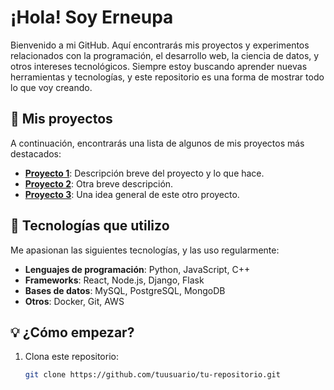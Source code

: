 # ¡Hola! Soy Erneupa

Bienvenido a mi GitHub. Aquí encontrarás mis proyectos y experimentos relacionados con la programación, el desarrollo web, la ciencia de datos, y otros intereses tecnológicos. Siempre estoy buscando aprender nuevas herramientas y tecnologías, y este repositorio es una forma de mostrar todo lo que voy creando.

## 🚀 Mis proyectos

A continuación, encontrarás una lista de algunos de mis proyectos más destacados:

- **[Proyecto 1](enlace-del-proyecto)**: Descripción breve del proyecto y lo que hace.
- **[Proyecto 2](enlace-del-proyecto)**: Otra breve descripción.
- **[Proyecto 3](enlace-del-proyecto)**: Una idea general de este otro proyecto.

## 📜 Tecnologías que utilizo

Me apasionan las siguientes tecnologías, y las uso regularmente:

- **Lenguajes de programación**: Python, JavaScript, C++
- **Frameworks**: React, Node.js, Django, Flask
- **Bases de datos**: MySQL, PostgreSQL, MongoDB
- **Otros**: Docker, Git, AWS

## 💡 ¿Cómo empezar?

1. Clona este repositorio:  
   ```bash
   git clone https://github.com/tuusuario/tu-repositorio.git


